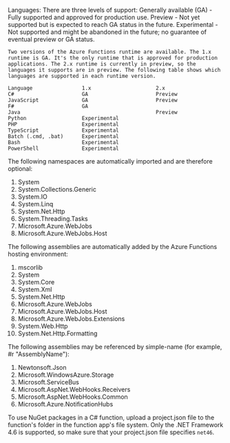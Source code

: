 Languages:
    There are three levels of support:
        Generally available (GA) - Fully supported and approved for production use.
        Preview - Not yet supported but is expected to reach GA status in the future.
        Experimental - Not supported and might be abandoned in the future; no guarantee of eventual preview or GA status.

    Two versions of the Azure Functions runtime are available. The 1.x runtime is GA. It's the only runtime that is approved for production applications. The 2.x runtime is currently in preview, so the languages it supports are in preview. The following table shows which languages are supported in each runtime version.

    Language                1.x                     2.x
    C#                      GA                      Preview
    JavaScript              GA                      Preview
    F#                      GA	
    Java                                            Preview
    Python	                Experimental	
    PHP                     Experimental	
    TypeScript              Experimental	
    Batch (.cmd, .bat)      Experimental	
    Bash	                Experimental	
    PowerShell              Experimental


The following namespaces are automatically imported and are therefore optional:
1. System
2. System.Collections.Generic
3. System.IO
4. System.Linq
5. System.Net.Http
6. System.Threading.Tasks
7. Microsoft.Azure.WebJobs
8. Microsoft.Azure.WebJobs.Host


The following assemblies are automatically added by the Azure Functions hosting environment:
1. mscorlib
2. System
3. System.Core
4. System.Xml
5. System.Net.Http
6. Microsoft.Azure.WebJobs
7. Microsoft.Azure.WebJobs.Host
8. Microsoft.Azure.WebJobs.Extensions
9. System.Web.Http
10. System.Net.Http.Formatting


The following assemblies may be referenced by simple-name (for example, #r "AssemblyName"):
1. Newtonsoft.Json
2. Microsoft.WindowsAzure.Storage
3. Microsoft.ServiceBus
4. Microsoft.AspNet.WebHooks.Receivers
5. Microsoft.AspNet.WebHooks.Common
6. Microsoft.Azure.NotificationHubs


To use NuGet packages in a C# function, upload a project.json file to the function's folder in the function app's file system. Only the .NET Framework 4.6 is supported, so make sure that your project.json file specifies `net46`.